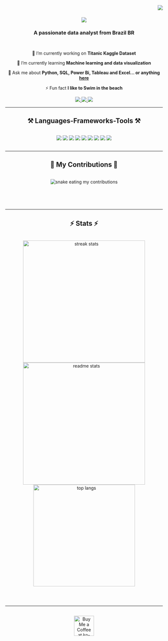 <img align="right" src="https://visitor-badge.laobi.icu/badge?page_id=Pedrofdorini.Pedrofdorini" />

<h1 align="center">
    <img src="https://readme-typing-svg.herokuapp.com/?font=Righteous&size=35&center=true&vCenter=true&width=500&height=70&duration=4000&lines=Hi+There!+👋;+I'm+Pedro+Falavinha!;" />
</h1>

<h3 align="center">A passionate data analyst from Brazil BR</h3>

<br/>

<div align="center">
 
 🔭 I’m currently working on **Titanic Kaggle Dataset**
 
 🌱 I’m currently learning **Machine learning and data visualization**

💬 Ask me about **Python, SQL, Power Bi, Tableau and Excel... or anything [here](https://github.com/Pedrofdorini/Pedrofdorini/issues/1)**

⚡ Fun fact **I like to Swim in the beach**

 </div>
 
<div align="center"> 
  <a href="mailto:pedrofdorini@gmail.com">
    <img src="https://img.shields.io/badge/Gmail-333333?style=for-the-badge&logo=gmail&logoColor=red" />
  </a>
  <a href="https://www.linkedin.com/in/pedro-falavinha-dorini-40a79224a" target="_blank">
    <img src="https://img.shields.io/badge/LinkedIn-0077B5?style=for-the-badge&logo=linkedin&logoColor=white" target="_blank" />
  </a>
  <a href="https://salesp07.github.io" target="_blank">
     <img src="https://img.shields.io/badge/Portfolio-FF5722?style=for-the-badge&logo=todoist&logoColor=white" target="_blank" /> <!-- sqlite, safari, google-chrome are other good icon options -->
  </a>
</div>

 <hr/>
 
<h2 align="center">⚒️ Languages-Frameworks-Tools ⚒️</h2>
<br/>
<div align="center">
    <img src="https://img.icons8.com/color/48/000000/python.png"/>
    <img src="https://img.icons8.com/color/48/000000/power-bi.png"/>
    <img src="https://img.icons8.com/color/48/000000/tableau-software.png"/>
    <img src="https://img.icons8.com/color/48/000000/microsoft-sql-server.png"/>
    <img src="https://img.icons8.com/color/48/000000/microsoft-excel-2019.png"/>
    <img src="https://img.icons8.com/color/48/000000/pandas.png"/>
    <img src="https://img.icons8.com/color/48/000000/git.png"/>
    <img src="https://img.icons8.com/fluent/48/000000/github.png"/>
    <img src="https://img.icons8.com/color/48/000000/visual-studio-code-2019.png"/>
</div>

<br/>
<hr/>

<div align="center">
  <h2>🐍 My Contributions 🐍</h2>
  <br>
  <img alt="snake eating my contributions" src="https://raw.githubusercontent.com/Pedrofdorini/Pedrofdorini/output/github-contribution-grid-snake.svg" />
  
  <br/><br/><br/>
</div>

<hr/>

<h2 align="center">⚡ Stats ⚡</h2>
<br>
<div align=center>
  <img width=390 src="https://github-readme-streak-stats-Pedrofdorini.vercel.app/?user=Pedrofdorini&count_private=true&theme=react&border_radius=10" alt="streak stats"/>
  <img width=390 src="https://github-readme-stats-Pedrofdorini.vercel.app/api?username=Pedrofdorini&count_private=true&show_icons=true&theme=react&rank_icon=github&border_radius=10" alt="readme stats" />
  <br/>
  <img width=325 align="center" src="https://github-readme-stats-PedroFdorini.vercel.app/api/top-langs/?username=Pedrofdorini&hide=HTML&langs_count=8&layout=compact&theme=react&border_radius=10&size_weight=0.5&count_weight=0.5&exclude_repo=github-readme-stats" alt="top langs" />
</div>

<br/><br/>

<hr/>

<br/>

<div align="center">
<a href='https://ko-fi.com/V7V4RAK9C' target='_blank'><img height='64' style='border:0px;height:64px;' src='https://storage.ko-fi.com/cdn/kofi1.png?v=3' border='0' alt='Buy Me a Coffee at ko-fi.com' /></a>
</div>

<br/>
